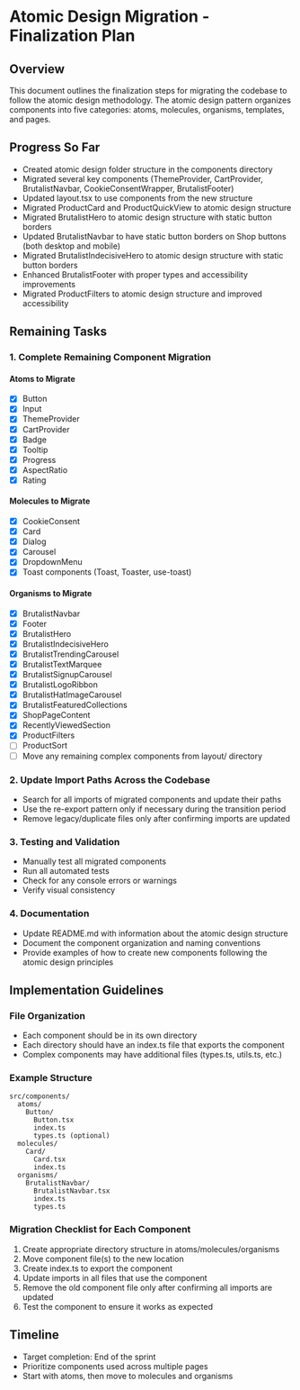 # Atomic Design Migration - Finalization Plan

## Overview
This document outlines the finalization steps for migrating the codebase to follow the atomic design methodology. The atomic design pattern organizes components into five categories: atoms, molecules, organisms, templates, and pages.

## Progress So Far
- Created atomic design folder structure in the components directory
- Migrated several key components (ThemeProvider, CartProvider, BrutalistNavbar, CookieConsentWrapper, BrutalistFooter)
- Updated layout.tsx to use components from the new structure
- Migrated ProductCard and ProductQuickView to atomic design structure
- Migrated BrutalistHero to atomic design structure with static button borders
- Updated BrutalistNavbar to have static button borders on Shop buttons (both desktop and mobile)
- Migrated BrutalistIndecisiveHero to atomic design structure with static button borders
- Enhanced BrutalistFooter with proper types and accessibility improvements
- Migrated ProductFilters to atomic design structure and improved accessibility

## Remaining Tasks

### 1. Complete Remaining Component Migration

#### Atoms to Migrate
- [x] Button
- [x] Input
- [x] ThemeProvider
- [x] CartProvider
- [x] Badge
- [x] Tooltip
- [x] Progress
- [x] AspectRatio
- [x] Rating

#### Molecules to Migrate
- [x] CookieConsent
- [x] Card
- [x] Dialog
- [x] Carousel
- [x] DropdownMenu
- [x] Toast components (Toast, Toaster, use-toast)

#### Organisms to Migrate
- [x] BrutalistNavbar
- [x] Footer
- [x] BrutalistHero
- [x] BrutalistIndecisiveHero
- [x] BrutalistTrendingCarousel
- [x] BrutalistTextMarquee
- [x] BrutalistSignupCarousel
- [x] BrutalistLogoRibbon
- [x] BrutalistHatImageCarousel
- [x] BrutalistFeaturedCollections
- [x] ShopPageContent
- [x] RecentlyViewedSection
- [x] ProductFilters
- [ ] ProductSort
- [ ] Move any remaining complex components from layout/ directory

### 2. Update Import Paths Across the Codebase
- Search for all imports of migrated components and update their paths
- Use the re-export pattern only if necessary during the transition period
- Remove legacy/duplicate files only after confirming imports are updated

### 3. Testing and Validation
- Manually test all migrated components
- Run all automated tests
- Check for any console errors or warnings
- Verify visual consistency

### 4. Documentation
- Update README.md with information about the atomic design structure
- Document the component organization and naming conventions
- Provide examples of how to create new components following the atomic design principles

## Implementation Guidelines

### File Organization
- Each component should be in its own directory
- Each directory should have an index.ts file that exports the component
- Complex components may have additional files (types.ts, utils.ts, etc.)

### Example Structure
```
src/components/
  atoms/
    Button/
      Button.tsx
      index.ts
      types.ts (optional)
  molecules/
    Card/
      Card.tsx
      index.ts
  organisms/
    BrutalistNavbar/
      BrutalistNavbar.tsx
      index.ts
      types.ts
```

### Migration Checklist for Each Component
1. Create appropriate directory structure in atoms/molecules/organisms
2. Move component file(s) to the new location
3. Create index.ts to export the component
4. Update imports in all files that use the component
5. Remove the old component file only after confirming all imports are updated
6. Test the component to ensure it works as expected

## Timeline
- Target completion: End of the sprint
- Prioritize components used across multiple pages
- Start with atoms, then move to molecules and organisms 